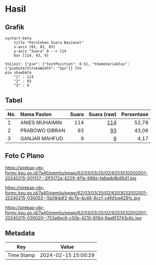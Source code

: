 # Hasil

## Grafik

```mermaid
xychart-beta
    title "Perolehan Suara Nasional"
    x-axis [01, 02, 03]
    y-axis "Suara" 0 --> 114
    bar [114, 93, 9]
```

```mermaid
%%{init: {"pie": {"textPosition": 0.5}, "themeVariables": {"pieOuterStrokeWidth": "5px"}} }%%
pie showData
    "1" : 114
    "2" : 93
    "3" : 9
```

## Tabel

| No. | Nama Paslon    | Suara | Suara (raw) | Persentase |
|:--- |:-------------- | -----:| -----------:| ----------:|
| 1   | ANIES MUHAIMIN | 114   | [114][p-1]  | 52,78      |
| 2   | PRABOWO GIBRAN | 93    | [93][p-2]   | 43,06      |
| 3   | GANJAR MAHFUD  | 9     | [9][p-3]    | 4,17       |


[p-1]: https://github.com/gigit-pemilu/pemilu-2024/blob/main/pilpres/hitung-suara/sub/62-kalimantan-tengah/sub/03-kapuas/sub/03-kapuas-timur/sub/2002-anjir-serapat-tengah/sub/001-tps/sub/paslon-1.txt
[p-2]: https://github.com/gigit-pemilu/pemilu-2024/blob/main/pilpres/hitung-suara/sub/62-kalimantan-tengah/sub/03-kapuas/sub/03-kapuas-timur/sub/2002-anjir-serapat-tengah/sub/001-tps/sub/paslon-2.txt
[p-3]: https://github.com/gigit-pemilu/pemilu-2024/blob/main/pilpres/hitung-suara/sub/62-kalimantan-tengah/sub/03-kapuas/sub/03-kapuas-timur/sub/2002-anjir-serapat-tengah/sub/001-tps/sub/paslon-3.txt

## Foto C Plano

https://sirekap-obj-formc.kpu.go.id/7a40/pemilu/ppwp/62/03/03/20/02/6203032002001-20240215-001137--2ff3172a-4229-4f1e-986e-fa6adb8b8841.jpg

https://sirekap-obj-formc.kpu.go.id/7a40/pemilu/ppwp/62/03/03/20/02/6203032002001-20240215-030053--5b084df2-8c7b-4c46-9cc1-c4fd1ce6291c.jpg

https://sirekap-obj-formc.kpu.go.id/7a40/pemilu/ppwp/62/03/03/20/02/6203032002001-20240215-030020--753a9ec8-c50b-4210-816d-9aa8f3743c6c.jpg


## Metadata

| Key        | Value               |
| ---------- | ------------------- |
| Time Stamp | 2024-02-15 15:00:29 |



